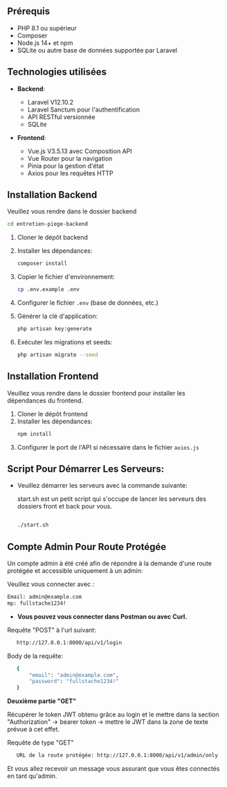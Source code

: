 ## Prérequis

- PHP 8.1 ou supérieur
- Composer
- Node.js 14+ et npm
- SQLite ou autre base de données supportée par Laravel

## Technologies utilisées

- **Backend**:

  - Laravel V12.10.2
  - Laravel Sanctum pour l'authentification
  - API RESTful versionnée
  - SQLite

- **Frontend**:
  - Vue.js V3.5.13 avec Composition API
  - Vue Router pour la navigation
  - Pinia pour la gestion d'état
  - Axios pour les requêtes HTTP

## Installation Backend

Veuillez vous rendre dans le dossier backend

```bash
cd entretien-piege-backend
```

1. Cloner le dépôt backend
2. Installer les dépendances:
   ```bash
   composer install
   ```
3. Copier le fichier d'environnement:

   ```bash
   cp .env.example .env
   ```
4. Configurer le fichier `.env` (base de données, etc.)
5. Générer la clé d'application:
   ```bash
   php artisan key:generate
   ```
6. Exécuter les migrations et seeds:
   ```bash
   php artisan migrate --seed
   ```

## Installation Frontend

Veuillez vous rendre dans le dossier frontend pour installer les dépendances du frontend.

1. Cloner le dépôt frontend
2. Installer les dépendances:
   ```bash
   npm install
   ```
3. Configurer le port de l'API si nécessaire dans le fichier `axios.js`

## Script Pour Démarrer Les Serveurs:

- Veuillez démarrer les serveurs avec la commande suivante:

    start.sh est un petit script qui s'occupe de lancer les serveurs des dossiers front et back pour vous.

  ```bash

  ./start.sh

  ```

## Compte Admin Pour Route Protégée

Un compte admin à été créé afin de répondre à la demande d'une route protégée et accessible uniquement à un admin:

Veuillez vous connecter avec :

```bash
Email: admin@example.com
mp: fullstache1234!

```

- **Vous pouvez vous connecter dans Postman ou avec Curl.**

Requête "POST" à l'url suivant:

```bash
   http://127.0.0.1:8000/api/v1/login

```

Body de la requête:

```bash
   {
       "email": "admin@example.com",
       "password": "fullstache1234!"
   }
```

**Deuxième partie "GET"**

Récupérer le token JWT obtenu grâce au login et le mettre dans la section
"Authorization" -> bearer token -> mettre le JWT dans la zone de texte prévue à cet effet.

Requête de type "GET"

```bash
   URL de la route protégée: http://127.0.0.1:8000/api/v1/admin/only
```

Et vous allez recevoir un message vous assurant que vous êtes connectés en tant qu'admin.